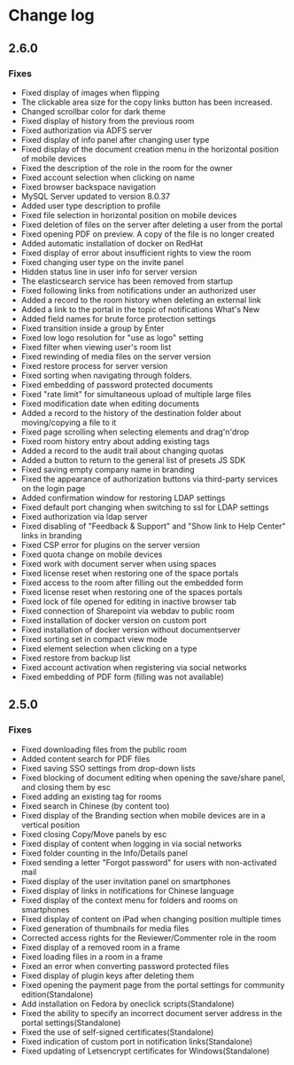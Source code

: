 # Change log

## 2.6.0

### Fixes

* Fixed display of images when flipping
* The clickable area size for the copy links button has been increased.
* Changed scrollbar color for dark theme
* Fixed display of history from the previous room
* Fixed authorization via ADFS server
* Fixed display of info panel after changing user type
* Fixed display of the document creation menu in the horizontal position of mobile devices
* Fixed the description of the role in the room for the owner
* Fixed account selection when clicking on name
* Fixed browser backspace navigation
* MySQL Server updated to version 8.0.37
* Added user type description to profile
* Fixed file selection in horizontal position on mobile devices
* Fixed deletion of files on the server after deleting a user from the portal
* Fixed opening PDF on preview. A copy of the file is no longer created
* Added automatic installation of docker on RedHat
* Fixed display of error about insufficient rights to view the room
* Fixed changing user type on the invite panel
* Hidden status line in user info for server version
* The elasticsearch service has been removed from startup
* Fixed following links from notifications under an authorized user
* Added a record to the room history when deleting an external link
* Added a link to the portal in the topic of notifications What's New
* Added field names for brute force protection settings
* Fixed transition inside a group by Enter
* Fixed low logo resolution for "use as logo" setting
* Fixed filter when viewing user's room list
* Fixed rewinding of media files on the server version
* Fixed restore process for server version
* Fixed sorting when navigating through folders.
* Fixed embedding of password protected documents
* Fixed "rate limit" for simultaneous upload of multiple large files
* Fixed modification date when editing documents
* Added a record to the history of the destination folder about moving/copying a file to it
* Fixed page scrolling when selecting elements and drag'n'drop
* Fixed room history entry about adding existing tags
* Added a record to the audit trail about changing quotas
* Added a button to return to the general list of presets JS SDK
* Fixed saving empty company name in branding
* Fixed the appearance of authorization buttons via third-party services on the login page
* Added confirmation window for restoring LDAP settings
* Fixed default port changing when switching to ssl for LDAP settings
* Fixed authorization via ldap server
* Fixed disabling of "Feedback & Support" and "Show link to Help Center" links in branding
* Fixed CSP error for plugins on the server version
* Fixed quota change on mobile devices
* Fixed work with document server when using spaces
* Fixed license reset when restoring one of the space portals
* Fixed access to the room after filling out the embedded form
* Fixed license reset when restoring one of the spaces portals
* Fixed lock of file opened for editing in inactive browser tab
* Fixed connection of Sharepoint via webdav to public room
* Fixed installation of docker version on custom port
* Fixed installation of docker version without documentserver
* Fixed sorting set in compact view mode
* Fixed element selection when clicking on a type
* Fixed restore from backup list
* Fixed account activation when registering via social networks
* Fixed embedding of PDF form (filling was not available)

## 2.5.0

### Fixes

* Fixed downloading files from the public room
* Added content search for PDF files
* Fixed saving SSO settings from drop-down lists
* Fixed blocking of document editing when opening the save/share panel, and closing them by esc
* Fixed adding an existing tag for rooms
* Fixed search in Chinese (by content too)
* Fixed display of the Branding section when mobile devices are in a vertical position
* Fixed closing Copy/Move panels by esc
* Fixed display of content when logging in via social networks
* Fixed folder counting in the Info/Details panel
* Fixed sending a letter "Forgot password" for users with non-activated mail
* Fixed display of the user invitation panel on smartphones
* Fixed display of links in notifications for Chinese language
* Fixed display of the context menu for folders and rooms on smartphones
* Fixed display of content on iPad when changing position multiple times
* Fixed generation of thumbnails for media files
* Corrected access rights for the Reviewer/Commenter role in the room
* Fixed display of a removed room in a frame
* Fixed loading files in a room in a frame
* Fixed an error when converting password protected files
* Fixed display of plugin keys after deleting them
* Fixed opening the payment page from the portal settings for community edition(Standalone)
* Add installation on Fedora by oneclick scripts(Standalone)
* Fixed the ability to specify an incorrect document server address in the portal settings(Standalone)
* Fixed the use of self-signed certificates(Standalone)
* Fixed indication of custom port in notification links(Standalone)
* Fixed updating of Letsencrypt certificates for Windows(Standalone)